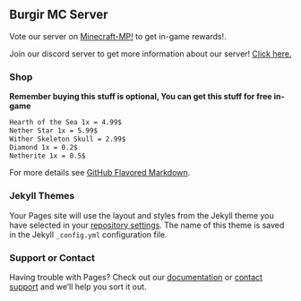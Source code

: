 ## Burgir MC Server

Vote our server on [Minecraft-MP!](https://minecraft-mp.com) to get in-game rewards!.

Join our discord server to get more information about our server! [Click here.](https://discord.com)

### Shop

**Remember buying this stuff is optional, You can get this stuff for free in-game**

```markdown
Hearth of the Sea 1x = 4.99$
Nether Star 1x = 5.99$
Wither Skeleton Skull = 2.99$
Diamond 1x = 0.2$
Netherite 1x = 0.5$
```



For more details see [GitHub Flavored Markdown](https://guides.github.com/features/mastering-markdown/).

### Jekyll Themes

Your Pages site will use the layout and styles from the Jekyll theme you have selected in your [repository settings](https://github.com/reoz-dev/burgir/settings/pages). The name of this theme is saved in the Jekyll `_config.yml` configuration file.

### Support or Contact

Having trouble with Pages? Check out our [documentation](https://docs.github.com/categories/github-pages-basics/) or [contact support](https://support.github.com/contact) and we’ll help you sort it out.
